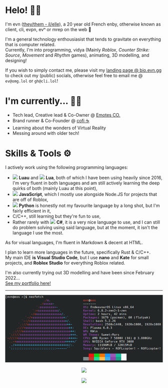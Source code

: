 # Helo! 🤟🏽

I'm evn ([they/them - il/elle](//pronouns.page/@evn)), a 20 year old French enby, otherwise known as client, cli, evpn, evⁿ or mrep on the web 👀

I'm a general technology enthousiasist that tends to gravitate on everything that is computer related.<br>
Currently, I'm into programming, vidya (Mainly *Roblox*, *Counter Strike: Source*, *Movement* and *Rhythm* games), animating, 3D modelling, and designing!

If you wish to simply contact me, please visit my [landing page @ bio.evn.gg](//bio.evn.gg) to check out my (public) socials, otherwise feel free to email me @ `ev@omg.lol` or `gh@cli.lol`!

# I'm currently... 🕵🏽

+ Tech lead, Creative lead & Co-Owner @ [Emotes CO.](//emotes.co)
+ Brand runner & Co-Founder @ [cofi ☕](//cofi.works)
+ Learning about the wonders of Virtual Reality
+ Messing around with older tech!

# Skills & Tools ⚙

I actively work using the following programming languages:

+ <img height=18px src="https://luau-lang.org/assets/images/luau-88.png"> **Luau** and <img height=18px src="https://www.lua.org/favicon.ico"> **Lua**, both of which I have been using heavily since 2016, I'm very fluent in both languages and am still actively learning the deep quirks of both (mainly Luau at this point),
+ <img height=18px src="https://upload.wikimedia.org/wikipedia/commons/9/99/Unofficial_JavaScript_logo_2.svg"> **JavaScript**, which I mostly use alongside Node.JS for projects that are off of Roblox,
+ <img height=18px src="https://www.python.org/favicon.ico"> **Python** is honestly not my favourite language by a long shot, but I'm fairly efficient in it,
+ C/C++, still learning but they're fun to use,
+ Rather rarely with <img height=18px src="https://upload.wikimedia.org/wikipedia/commons/thumb/0/0d/C_Sharp_wordmark.svg/1920px-C_Sharp_wordmark.svg.png"> **C#**, it is a very nice language to use, and I can still do problem solving using said language, but at the moment, it isn't the language I use the most.

As for visual languages, I'm fluent in Markdown & decent at HTML.

I plan to learn more languages in the future, specifically Rust & C/C++.<br>
My main IDE **is Visual Studio Code**, but I use **nano** and **Kate** for small projects, and **Roblox Studio** for everything Roblox related.

I'm also currently trying out 3D modelling and have been since February 2022...<br>
[See my portfolio here!](3D.md)

---
<p align="center">
  <img src="/res/neofetch.png?">
</p>

<p align="center">
  <img src="https://github-readme-stats.vercel.app/api?username=cl1ents&hide=contribs,prs&theme=dark">
</p>

<p align="center">
  <img src="https://github-readme-streak-stats.herokuapp.com?user=cl1ents&theme=dark">
</p>
